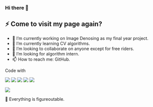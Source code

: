 ### Hi there 👋
## ⚡ Come to visit my page again? 

<!-- **FishCatCake/FishCatCake** is a ✨ _special_ ✨ repository because its `README.md` (this file) appears on your GitHub profile. -->

- 🔭 I’m currently working on Image Denosing as my final year project.
- 🌱 I’m currently learning CV algorithms.
- 👯 I’m looking to collaborate on anyone except for free riders.
- 🤔 I’m looking for algorithm intern.
- 📫 How to reach me: GitHub.

Code with  

![](https://img.shields.io/badge/Python-blue)
![](https://img.shields.io/badge/Tensorflow-orange)
![](https://img.shields.io/badge/Pytorch-red)
![](https://img.shields.io/badge/C++-blueviolet)
![](https://img.shields.io/badge/Frontend-triplets-green)

![](https://img.shields.io/badge/JetBrains-fans-brightgreen)

💬 Everything is figureoutable.



<!-- 
- 🔭 I’m currently working on loads of assignments...
- 🌱 I’m currently learning DotNet
- 👯 I’m looking to collaborate on anyone except for freeriders 
- 🤔 I’m looking for help with algorithms
- 💬 We could be friends as long as you like Zhou Shen or his songs :)
- 📫 How to reach me: GitHub -->
